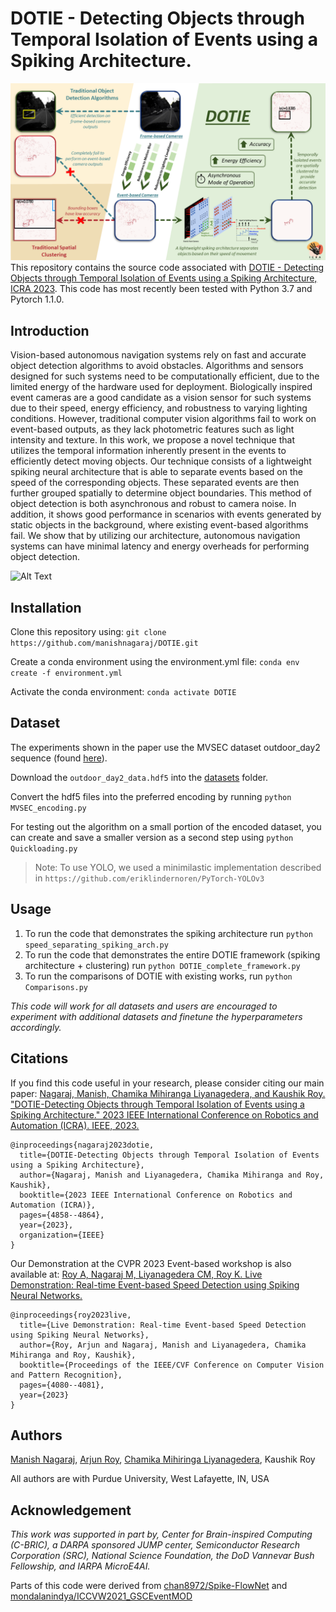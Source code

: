 # DOTIE - Detecting Objects through Temporal Isolation of Events using a Spiking Architecture.

![Alt Text](https://github.com/manishnagaraj/DOTIE/blob/main/Visuals/Graphical_abstract.png)
This repository contains the source code associated with [DOTIE - Detecting Objects through Temporal Isolation of Events using a Spiking Architecture, ICRA 2023](https://arxiv.org/abs/2210.00975). This code has most recently been tested with Python 3.7 and Pytorch 1.1.0.

## Introduction

Vision-based autonomous navigation systems rely on fast and accurate object detection algorithms to avoid obstacles. Algorithms and sensors designed for such systems need to be computationally efficient, due to the limited energy of the hardware used for deployment. Biologically inspired event cameras are a good candidate as a vision sensor for such systems due to their speed, energy efficiency, and robustness to varying lighting conditions. However, traditional computer vision algorithms fail to work on event-based outputs, as they lack photometric features such as light intensity and texture. In this work, we propose a novel technique that utilizes the temporal information inherently present in the events to efficiently detect moving objects. Our technique consists of a lightweight spiking neural architecture that is able to separate events based on the speed of the corresponding objects. These separated events are then further grouped spatially to determine object boundaries. This method of object detection is both asynchronous and robust to camera noise. In addition, it shows good performance in scenarios with events generated by static objects in the background, where existing event-based algorithms fail. We show that by utilizing our architecture, autonomous navigation systems can have minimal latency and energy overheads for performing object detection.

![Alt Text](https://github.com/manishnagaraj/DOTIE/blob/main/Visuals/DOTIE_visual.gif)

## Installation

Clone this repository using: ```git clone https://github.com/manishnagaraj/DOTIE.git```

Create a conda environment using the environment.yml file: ```conda env create -f environment.yml```

Activate the conda environment: ```conda activate DOTIE```

## Dataset

The experiments shown in the paper use the MVSEC dataset outdoor_day2 sequence (found [here](https://daniilidis-group.github.io/mvsec/download/)).

Download the ```outdoor_day2_data.hdf5``` into the [datasets](https://github.com/manishnagaraj/DOTIE/tree/main/datasets) folder.

Convert the hdf5 files into the preferred encoding by running ```python MVSEC_encoding.py```

For testing out the algorithm on a small portion of the encoded dataset, 
you can create and save a smaller version as a second step using ```python Quickloading.py```

> Note: To use YOLO, we used a minimilastic implementation described in  `https://github.com/eriklindernoren/PyTorch-YOLOv3`

## Usage

1. To run the code that demonstrates the spiking architecture run ```python speed_separating_spiking_arch.py```
2. To run the code that demonstrates the entire DOTIE framework (spiking architecture + clustering) run ```python DOTIE_complete_framework.py```
3. To run the comparisons of DOTIE with existing works, run ```python Comparisons.py```

*This code will work for all datasets and users are encouraged to experiment with additional datasets and finetune the hyperparameters accordingly.* 

## Citations

If you find this code useful in your research, please consider citing our main paper: [Nagaraj, Manish, Chamika Mihiranga Liyanagedera, and Kaushik Roy. "DOTIE-Detecting Objects through Temporal Isolation of Events using a Spiking Architecture." 2023 IEEE International Conference on Robotics and Automation (ICRA). IEEE, 2023.](https://ieeexplore.ieee.org/abstract/document/10161164)
```
@inproceedings{nagaraj2023dotie,
  title={DOTIE-Detecting Objects through Temporal Isolation of Events using a Spiking Architecture},
  author={Nagaraj, Manish and Liyanagedera, Chamika Mihiranga and Roy, Kaushik},
  booktitle={2023 IEEE International Conference on Robotics and Automation (ICRA)},
  pages={4858--4864},
  year={2023},
  organization={IEEE}
}
```
Our Demonstration at the CVPR 2023 Event-based workshop is also available at: [Roy A, Nagaraj M, Liyanagedera CM, Roy K. Live Demonstration: Real-time Event-based Speed Detection using Spiking Neural Networks.](https://openaccess.thecvf.com/content/CVPR2023W/EventVision/html/Roy_Live_Demonstration_Real-Time_Event-Based_Speed_Detection_Using_Spiking_Neural_Networks_CVPRW_2023_paper.html)
```
@inproceedings{roy2023live,
  title={Live Demonstration: Real-time Event-based Speed Detection using Spiking Neural Networks},
  author={Roy, Arjun and Nagaraj, Manish and Liyanagedera, Chamika Mihiranga and Roy, Kaushik},
  booktitle={Proceedings of the IEEE/CVF Conference on Computer Vision and Pattern Recognition},
  pages={4080--4081},
  year={2023}
}
```

## Authors

[Manish Nagaraj](https://github.com/manishnagaraj), [Arjun Roy](https://github.com/ar-roy), [Chamika Mihiringa Liyanagedera](https://github.com/cliyanag), Kaushik Roy

All authors are with Purdue University, West Lafayette, IN, USA

## Acknowledgement

*This work was supported in part by, Center for Brain-inspired Computing (C-BRIC), a DARPA sponsored JUMP center, Semiconductor Research
Corporation (SRC), National Science Foundation, the DoD Vannevar Bush
Fellowship, and IARPA MicroE4AI.*

Parts of this code were derived from [chan8972/Spike-FlowNet](https://github.com/chan8972/Spike-FlowNet) and [mondalanindya/ICCVW2021_GSCEventMOD](https://github.com/mondalanindya/ICCVW2021_GSCEventMOD)
